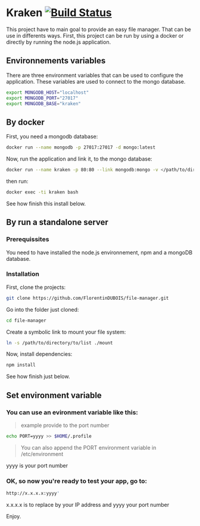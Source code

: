 # Kraken [![Build Status](https://travis-ci.org/FlorentinDUBOIS/kraken.svg?branch=v2)](https://travis-ci.org/FlorentinDUBOIS/kraken)

This project have to main goal to provide an easy file manager. That can be use in differents ways. First, this project can be run by using a docker or directly by running the node.js application.

## Environnements variables

There are three environment variables that can be used to configure the application. These variables are used to connect to the mongo database.

```bash
export MONGODB_HOST="localhost"
export MONGODB_PORT="27017"
export MONGODB_BASE="kraken"
```

## By docker

First, you need a mongodb database:

```bash
docker run --name mongodb -p 27017:27017 -d mongo:latest
```

Now, run the application and link it, to the mongo database:

```bash
docker run --name kraken -p 80:80 --link mongodb:mongo -v </path/to/directory/to/list>:/usr/src/app/mount -e MONGODB_HOST="mongodb" -e MONGODB_PORT="27017" -e MONGODB_BASE="kraken" -d florentindubois/kraken:stable 
```
then run:

```bash
docker exec -ti kraken bash
```

See how finish this install below.


## By run a standalone server
### Prerequissites

You need to have installed the node.js environnement, npm and a mongoDB database.

### Installation

First, clone the projects:

```bash
git clone https://github.com/FlorentinDUBOIS/file-manager.git
```

Go into the folder just cloned:

```bash
cd file-manager
```

Create a symbolic link to mount your file system:

```bash
ln -s /path/to/directory/to/list ./mount
```

Now, install dependencies:

```bash
npm install
```

See how finish just below.

## Set environment variable

### You can use an evironment variable like this:
> example provide to the port number

```bash
echo PORT=yyyy >> $HOME/.profile
```
> You can also append the PORT environment variable in /etc/environment

yyyy is your port number

### OK, so now you're ready to test your app, go to:

```bash
http://x.x.x.x:yyyy'
```
x.x.x.x is to replace by your IP address and yyyy your port number

Enjoy.

